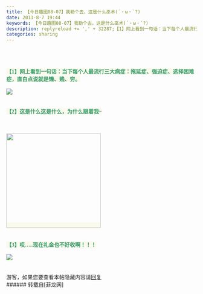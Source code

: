 ```yaml
---
title: 【今日趣图08-07】我勒个去，这是什么巫术(´・ω・`?)
date: 2013-8-7 19:44
keywords: 【今日趣图08-07】我勒个去，这是什么巫术(´・ω・`?)
description: replyreload += ',' + 32287;【1】网上看到一句话：当下每个人最流行三大病症：拖延症、强迫症、选择困难症，直白点说就是懒、贱、穷。【2】这是什么这是什么，为什么跟着我~【3】哎…..现在礼金也不好收啊！！！游客，如果您要查看本帖隐藏内容请回复
categories: sharing
---
```

<td class="t_f" id="postmessage_32287">

<script type="50a24178437f6144e76d1c60-text/javascript">replyreload += ',' + 32287;</script><br/>
<br/>
<br/>
<font style="color:rgb(51, 153, 102)"><font style="background-color:rgb(249, 249, 236)"><font face="Tahoma"><strong>【1】网上看到一句话：当下每个人最流行三大病症：拖延症、强迫症、选择困难症，直白点说就是懒、贱、穷。</strong></font></font></font><br/>
<font style="color:rgb(51, 153, 102)"><font style="background-color:rgb(249, 249, 236)"><font face="Tahoma"><strong><br/>

<img aid="12376" data-cf-modified-50a24178437f6144e76d1c60-="" file="data/attachment/forum/201308/07/194134yi1kyhm4hum7khyj.jpg.thumb.jpg" id="aimg_12376" inpost="1" onclick="" onmouseover="" src="http://www.flw.ph/data/attachment/forum/201308/07/194134yi1kyhm4hum7khyj.jpg" style="cursor:pointer" zoomfile="data/attachment/forum/201308/07/194134yi1kyhm4hum7khyj.jpg"/>


<br/>
</strong></font></font></font><br/>
<font style="color:rgb(51, 153, 102)"><font style="background-color:rgb(249, 249, 236)"></font></font><br/>
<font style="color:rgb(51, 153, 102)"><font style="background-color:rgb(249, 249, 236)"><font face="Tahoma"><strong>【2】这是什么这是什么，为什么跟着我~<br/>
<br/>
</strong></font></font></font><br/>
<font style="color:rgb(51, 153, 102)"><font style="background-color:rgb(249, 249, 236)"><font face="Tahoma"><strong><br/>

<img aid="12377" class="zoom" data-cf-modified-50a24178437f6144e76d1c60-="" file="data/attachment/forum/201308/07/194136scn0dmocic8pinnw.gif" id="aimg_12377" inpost="1" onclick="" onmouseover="" src="http://www.flw.ph/data/attachment/forum/201308/07/194136scn0dmocic8pinnw.gif" width="250" zoomfile="data/attachment/forum/201308/07/194136scn0dmocic8pinnw.gif"/>


<br/>
</strong></font></font></font><br/>
<font style="color:rgb(51, 153, 102)"><font style="background-color:rgb(249, 249, 236)"></font></font><br/>
<font style="color:rgb(51, 153, 102)"><font style="background-color:rgb(249, 249, 236)"><font face="Tahoma"><strong>【3】哎…..现在礼金也不好收啊！！！</strong></font></font></font><br/>
<font style="color:rgb(51, 153, 102)"><font style="background-color:rgb(249, 249, 236)"><font face="Tahoma"><strong><br/>

<img aid="12378" data-cf-modified-50a24178437f6144e76d1c60-="" file="data/attachment/forum/201308/07/194137a8vw0h6qddbl8y9w.jpg.thumb.jpg" id="aimg_12378" inpost="1" onclick="" onmouseover="" src="http://www.flw.ph/data/attachment/forum/201308/07/194137a8vw0h6qddbl8y9w.jpg" style="cursor:pointer" zoomfile="data/attachment/forum/201308/07/194137a8vw0h6qddbl8y9w.jpg"/>


<br/>
</strong></font></font></font><br/>
<br/>
<div class="locked">游客，如果您要查看本帖隐藏内容请<a data-cf-modified-50a24178437f6144e76d1c60-="" href="forum.php?mod=post&amp;action=reply&amp;fid=47&amp;tid=5526" onclick="if (!window.__cfRLUnblockHandlers) return false; showWindow('reply', this.href)">回复</a></div></td>
###### 转载自[菲龙网]